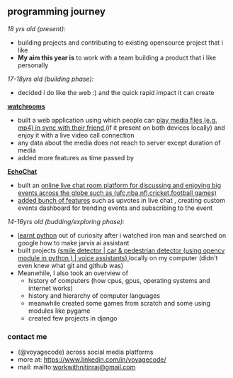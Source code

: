 ## **programming journey**

*18 yrs old (present):* 
 -   building projects and contributing to existing opensource project that i like 
-  **My aim this year is** to work with a team building a product that i like personally

*17-18yrs old (building phase):*
 -   decided i do like the web :) and the quick rapid impact it can create
   
**[watchrooms](watchrooms.vercel.com)** 
 -   built a web application using which people can <ins>play media files (e.g. mp4) in	sync with their friend </ins> (if it present on both devices locally) and enjoy it with a live video call connection 
 - any data about the media does not  reach to server except duration of media
 - added more features as time passed by

**[EchoChat](echochat.vercel.com)** 
 -   built an <ins>online live chat room platform for discussing and enjoying big events across the globe such as (ufc,nba,nfl,cricket,football games)</ins>
 - <ins>added bunch of features</ins> such as upvotes in live chat , creating custom events dashboard for trending events and subscribing to the event
 
*14-16yrs old (budding/exploring phase):*
-   <ins>learnt python</ins> out of curiosity after i watched iron man and searched on google how to make jarvis ai assistant 
-   built projects <ins>(smile detector | car & pedestrian detector (using opencv module in python ) | voice assistants) </ins> locally on my computer (didn't even knew what git and github was) 
-   Meanwhile, I also took an overview of
	- history of computers (how cpus, gpus, operating systems and internet works)
	- history and hierarchy of computer languages 
	- meanwhile created some games from scratch and some using 		modules like pygame
	- created few projects in django

### contact me
-   (@voyagecode) across social media platforms 
-   more at: https://www.linkedin.com/in/voyagecode/
-	mail: mailto:workwithnitinraj@gmail.com
